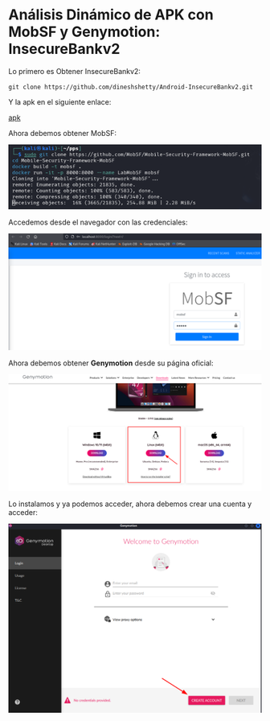 # Análisis Dinámico de APK con MobSF y Genymotion: InsecureBankv2

Lo primero es Obtener InsecureBankv2:

```
git clone https://github.com/dineshshetty/Android-InsecureBankv2.git
```

Y la apk en el siguiente enlace:

[apk](https://github.com/dineshshetty/Android-InsecureBankv2/blob/master/InsecureBankv2.apk)

Ahora debemos obtener MobSF:

![MobSF](Imagenes/1.png)

Accedemos desde el navegador con las credenciales:

![MobSF](Imagenes/4.png)

Ahora debemos obtener **Genymotion** desde su página oficial:

![MobSF](Imagenes/2.png)

Lo instalamos y ya podemos acceder, ahora debemos crear una cuenta y acceder:

![MobSF](Imagenes/3.png)
